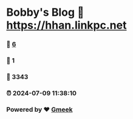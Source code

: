 # Bobby's Blog :link: https://hhan.linkpc.net 
### :page_facing_up: [6](https://hhan.linkpc.net/tag.html) 
### :speech_balloon: 1 
### :hibiscus: 3343 
### :alarm_clock: 2024-07-09 11:38:10 
### Powered by :heart: [Gmeek](https://github.com/Meekdai/Gmeek)
